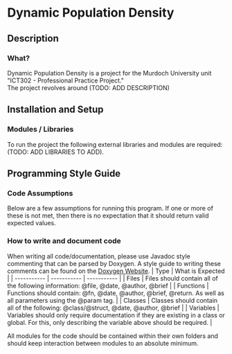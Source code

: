# Dynamic Population Density
## Description 
### What?
Dynamic Population Density is a project for the Murdoch University unit "ICT302 - Professional Practice Project."<br/>The project revolves around (TODO: ADD DESCRIPTION)

## Installation and Setup
### Modules / Libraries
To run the project the following external libraries and modules are required: (TODO: ADD LIBRARIES TO ADD).
## Programming Style Guide
### Code Assumptions
Below are a few assumptions for running this program. If one or more of these is not met, then there is no expectation that it should return valid expected values.
### How to write and document code 
When writing all code/documentation, please use Javadoc style commenting that can be parsed by Doxygen.
A style guide to writing these comments can be found on the [Doxygen Website](https://www.doxygen.nl/manual/docblocks.html).
| Type  | What is Expected |
| ----------- | ----------- | ----------- |
| Files | Files should contain all of the following information: @file, @date, @author, @brief |
| Functions | Functions should contain: @fn, @date, @author, @brief, @return. As well as all parameters using the @param tag. |
| Classes | Classes should contain all of the following: @class/@struct, @date, @author, @brief |
| Variables | Variables should only require documentation if they are existing in a class or global. For this, only describing the variable above should be required. |

All modules for the code should be contained within their own folders and should keep interaction between modules to an absolute minimum.